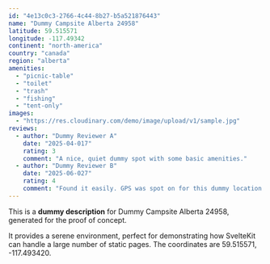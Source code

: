 ```yaml
---
id: "4e13c0c3-2766-4c44-8b27-b5a521876443"
name: "Dummy Campsite Alberta 24958"
latitude: 59.515571
longitude: -117.49342
continent: "north-america"
country: "canada"
region: "alberta"
amenities:
  - "picnic-table"
  - "toilet"
  - "trash"
  - "fishing"
  - "tent-only"
images:
  - "https://res.cloudinary.com/demo/image/upload/v1/sample.jpg"
reviews:
  - author: "Dummy Reviewer A"
    date: "2025-04-017"
    rating: 3
    comment: "A nice, quiet dummy spot with some basic amenities."
  - author: "Dummy Reviewer B"
    date: "2025-06-027"
    rating: 4
    comment: "Found it easily. GPS was spot on for this dummy location."
---
```


This is a **dummy description** for Dummy Campsite Alberta 24958, generated for the proof of concept.

It provides a serene environment, perfect for demonstrating how SvelteKit can handle a large number of static pages. The coordinates are 59.515571, -117.493420.
